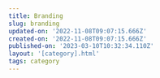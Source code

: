 ```yaml
---
title: Branding
slug: branding
updated-on: '2022-11-08T09:07:15.666Z'
created-on: '2022-11-08T09:07:15.666Z'
published-on: '2023-03-10T10:32:34.110Z'
layout: '[category].html'
tags: category
---
```



